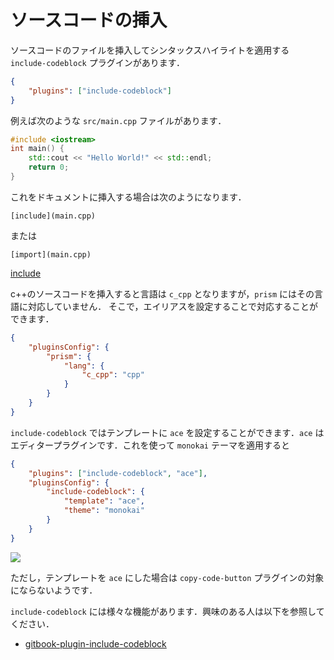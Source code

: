# ソースコードの挿入

ソースコードのファイルを挿入してシンタックスハイライトを適用する `include-codeblock` プラグインがあります．

```json
{
    "plugins": ["include-codeblock"]
}
```

例えば次のような `src/main.cpp` ファイルがあります．

```cpp
#include <iostream>
int main() {
    std::cout << "Hello World!" << std::endl;
    return 0;
}
```

これをドキュメントに挿入する場合は次のようになります．

```
[include](main.cpp)
```

または

```
[import](main.cpp)
```

[include](main.cpp)

c++のソースコードを挿入すると言語は `c_cpp` となりますが，`prism` にはその言語に対応していません．
そこで，エイリアスを設定することで対応することができます．

```json
{
    "pluginsConfig": {
        "prism": {
            "lang": {
                "c_cpp": "cpp"
            }
        }
    }
}
```

`include-codeblock` ではテンプレートに `ace` を設定することができます．`ace` はエディタープラグインです．これを使って `monokai` テーマを適用すると

```json
{
    "plugins": ["include-codeblock", "ace"],
    "pluginsConfig": {
        "include-codeblock": {
            "template": "ace",
            "theme": "monokai"
        }
    }
}
```

![](/images/1575619890.png)

ただし，テンプレートを `ace` にした場合は `copy-code-button` プラグインの対象にならないようです．

`include-codeblock` には様々な機能があります．興味のある人は以下を参照してください．

- [gitbook-plugin-include-codeblock](https://github.com/azu/gitbook-plugin-include-codeblock)
